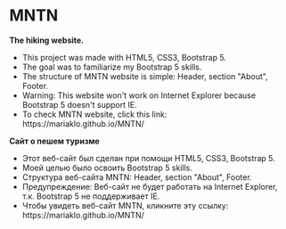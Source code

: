 # MNTN
<b>The hiking website. </b>
<ul>
<li>This project was made with HTML5, CSS3, Bootstrap 5.</li>
<li>The goal was to familiarize my Bootstrap 5 skills.</li>
<li>The structure of MNTN website is simple: Header, section "About", Footer.</li>
<li>Warning: This website won't work on Internet Explorer because Bootstrap 5 doesn't support IE.</li>
<li>To check MNTN website, click this link: https://mariaklo.github.io/MNTN/</li>
</ul>

<b>Сайт о пешем туризме</b>
<ul>
<li>Этот веб-сайт был сделан при помощи HTML5, CSS3, Bootstrap 5.</li>
<li>Моей целью было освоить Bootstrap 5 skills.</li>
<li>Структура веб-сайта MNTN: Header, section "About", Footer.</li>
<li>Предупреждение: Веб-сайт не будет работать на Internet Explorer, т.к. Bootstrap 5 не поддерживает IE.</li>
<li>Чтобы увидеть веб-сайт MNTN, кликните эту ссылку: https://mariaklo.github.io/MNTN/</li>
</ul>
